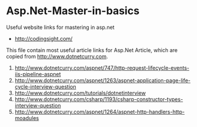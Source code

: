 # Asp.Net-Master-in-basics
Useful website links for mastering in asp.net
* http://codingsight.com/

This file contain most useful article links for Asp.Net Article, which are copied from http://www.dotnetcurry.com.

1. http://www.dotnetcurry.com/aspnet/747/http-request-lifecycle-events-iis-pipeline-aspnet
2. http://www.dotnetcurry.com/aspnet/1263/aspnet-application-page-life-cycle-interview-question
3. http://www.dotnetcurry.com/tutorials/dotnetinterview
4. http://www.dotnetcurry.com/csharp/1193/csharp-constructor-types-interview-question
5. http://www.dotnetcurry.com/aspnet/1264/aspnet-http-handlers-http-moadules
